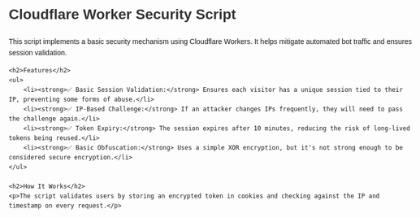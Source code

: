 <!DOCTYPE html>
<html lang="en">
<head>
    <meta charset="UTF-8">
    <meta name="viewport" content="width=device-width, initial-scale=1.0">
    <title>README</title>
    <style>
        body {
            font-family: Arial, sans-serif;
            line-height: 1.6;
            margin: 20px;
            max-width: 800px;
        }
        h1, h2 {
            color: #333;
        }
        ul {
            background: #f4f4f4;
            padding: 15px;
            border-radius: 5px;
        }
        li {
            margin: 10px 0;
        }
    </style>
</head>
<body>
    <h1>Cloudflare Worker Security Script</h1>
    <p>This script implements a basic security mechanism using Cloudflare Workers. It helps mitigate automated bot traffic and ensures session validation.</p>
    
    <h2>Features</h2>
    <ul>
        <li><strong>✅ Basic Session Validation:</strong> Ensures each visitor has a unique session tied to their IP, preventing some forms of abuse.</li>
        <li><strong>✅ IP-Based Challenge:</strong> If an attacker changes IPs frequently, they will need to pass the challenge again.</li>
        <li><strong>✅ Token Expiry:</strong> The session expires after 10 minutes, reducing the risk of long-lived tokens being reused.</li>
        <li><strong>✅ Basic Obfuscation:</strong> Uses a simple XOR encryption, but it's not strong enough to be considered secure encryption.</li>
    </ul>

    <h2>How It Works</h2>
    <p>The script validates users by storing an encrypted token in cookies and checking against the IP and timestamp on every request.</p>
</body>
</html>
